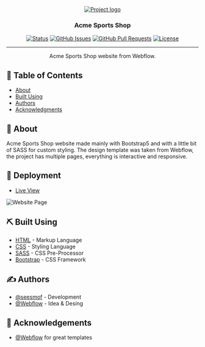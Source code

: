 <p align="center">
  <a href="" rel="noopener">
 <img src="https://miro.medium.com/max/1068/1*6ske8WnmamYRCuSXZH7YoA.jpeg" alt="Project logo"></a>
</p>

<h3 align="center">Acme Sports Shop</h3>

<div align="center">

[![Status](https://img.shields.io/badge/status-active-success.svg)]()
[![GitHub Issues](https://img.shields.io/github/issues/seesmof/The-Documentation-Compendium.svg)](https://github.com/seesmof/webflow-acme/issues)
[![GitHub Pull Requests](https://img.shields.io/github/issues-pr/seesmof/The-Documentation-Compendium.svg)](https://github.com/seesmof/webflow-acme/pulls)
[![License](https://img.shields.io/badge/license-MIT-blue.svg)](./LICENSE)

</div>

---

<p align="center"> Acme Sports Shop website from Webflow.
    <br>
</p>

## 📝 Table of Contents

- [About](#about)
- [Built Using](#built_using)
- [Authors](#authors)
- [Acknowledgments](#acknowledgement)

## 🧐 About <a name = "about"></a>

Acme Sports Shop website made mainly with Bootstrap5 and with a little bit of SASS for custom styling. The design template was taken from Webflow, the project has multiple pages, everything is interactive and responsive.

## 🚀 Deployment <a name = "deployment"></a>

- [Live View](https://seesmof.github.io/webflow-acme/)

![Website Page](./img/Registration-Form.png)

## ⛏️ Built Using <a name = "built_using"></a>

- [HTML](https://www.w3.org/html/) - Markup Language
- [CSS](https://www.w3schools.com/css/) - Styling Language
- [SASS](https://sass-lang.com/) - CSS Pre-Processor
- [Bootstrap](https://getbootstrap.com/) - CSS Framework

## ✍️ Authors <a name = "authors"></a>

- [@seesmof](https://github.com/seesmof) - Development
- [@Webflow](https://webflow.com/templates/free-website-templates) - Idea & Desing

## 🎉 Acknowledgements <a name = "acknowledgement"></a>

- [@Webflow](https://webflow.com/templates/free-website-templates) for great templates
